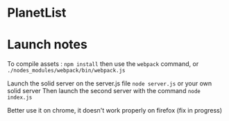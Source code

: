 PlanetList
===

# Launch notes

To compile assets : `npm install` then use the `webpack` command, or `./nodes_modules/webpack/bin/webpack.js`

Launch the solid server on the server.js file `node server.js` or your own solid server 
Then launch the second server with the command `node index.js` 

Better use it on chrome, it doesn't work properly on firefox (fix in progress)
